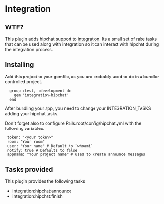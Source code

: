 # Integration

## WTF? 

This plugin adds hipchat support to [integration](http://github.com/tapajos/integration). Its a small set of rake tasks that can be used along with integration so it can interact with hipchat during the integration process.


## Installing 

Add this project to your gemfile, as you are probably used to do in a bundler controlled project. 

      group :test, :development do
        gem 'integration-hipchat'      
      end 

After bundling your app, you need to change your INTEGRATION\_TASKS adding your hipchat tasks. 

Don't forget also to configure Rails.root/config/hipchat.yml with the following variables:

     token: "<your token>"
     room: "Your room"
     user: "Your name" # Default to `whoami`
     notify: true # Defaults to false
     appname: "Your project name" # used to create announce messages

## Tasks provided 

This plugin provides the following tasks

  * integration:hipchat:announce
  * integration:hipchat:finish


